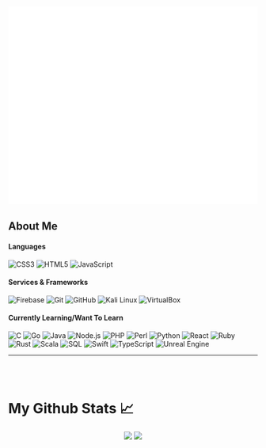 <div align="center">
  <br>
    <a href="https://github.com/adichaudhary/adichaudhary/blob/master/header.svg" align="center">
      <img src="header.svg" width="800" height="400" >
    </a>
  <br>
</div>

<h2>About Me</h2>
<h4>Languages</h4>

![CSS3](https://img.shields.io/badge/-CSS3-000000?style=flat&logo=CSS3)
![HTML5](https://img.shields.io/badge/-HTML5-000000?style=flat&logo=HTML5)
![JavaScript](https://img.shields.io/badge/-JavaScript-000000?style=flat&logo=javascript)

<h4>Services & Frameworks</h4>

![Firebase](https://img.shields.io/badge/-Firebase-000000?style=flat&logo=firebase&logoColor=FCC624)
![Git](https://img.shields.io/badge/-Git-000000?style=flat&logo=git&logoColor=F05032)
![GitHub](https://img.shields.io/badge/-GitHub-000000?style=flat&logo=github&logoColor=FFFFFF)
![Kali Linux](https://img.shields.io/badge/-Kali%20Linux-000000?style=flat&logo=Kali%20Linux&logoColor=F05032)
![VirtualBox](https://img.shields.io/badge/-VirtualBox-000000?style=flat&logo=VirtualBox&logoColor=F05032)


<h4>Currently Learning/Want To Learn</h4>

![C](https://img.shields.io/badge/-C-000000?style=flat&logo=C&logoColor=F05032)
![Go](https://img.shields.io/badge/-Go-000000?style=flat&logo=go&logoColor=F05032)
![Java](https://img.shields.io/badge/-Java-000000?style=flat&logo=Java&logoColor=007396)
![Node.js](https://img.shields.io/badge/-Node.js-000000?style=flat&logo=node.js&logoColor=339933)
![PHP](https://img.shields.io/badge/-Perl-000000?style=flat&logo=Perl&logoColor=F05032)
![Perl](https://img.shields.io/badge/-PHP-000000?style=flat&logo=PHP&logoColor=F05032)
![Python](https://img.shields.io/badge/-Python-000000?style=flat&logo=python)
![React](https://img.shields.io/badge/-React-000000?style=flat&logo=React&logoColor=61DAFB)
![Ruby](https://img.shields.io/badge/-Ruby-000000?style=flat&logo=ruby&logoColor=339933)
![Rust](https://img.shields.io/badge/-Rust-000000?style=flat&logo=rust&logoColor=339933)
![Scala](https://img.shields.io/badge/-Scala-000000?style=flat&logo=scala&logoColor=F05032)
![SQL](https://img.shields.io/badge/-SQL-000000?style=flat&logo=SQL&logoColor=F05032)
![Swift](https://img.shields.io/badge/-Swift-000000?style=flat&logo=swift&logoColor=339933)
![TypeScript](https://camo.githubusercontent.com/b28e88627fa670e6fb1be842cad7e7260faa31ffd655c249d346afd90f7f1d98/68747470733a2f2f696d672e736869656c64732e696f2f62616467652f2d547970655363726970742d3030303030303f7374796c653d666c6174266c6f676f3d74797065736372697074266c6f676f436f6c6f723d303037414343)
![Unreal Engine](https://img.shields.io/badge/-Unreal%20Engine-000000?style=flat&logo=unreal%20engine&logoColor=F05032)

---

<br />
<br />

<h1>My Github Stats &#x1f4c8;</h1>

<div>
<div align="center">
  <p align="center">
    <img height="165" src="https://github-readme-stats.vercel.app/api?username=adichaudhary&count_private=true&include_all_commits=true&show_icons=true&theme=radical" />
    <img src="https://github-readme-stats.vercel.app/api/top-langs/?username=adichaudhary&layout=compact&theme=radical" />
  </p>
  <p align="center">
   
</div>
